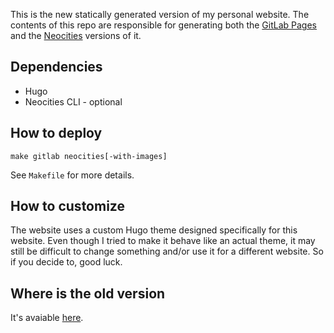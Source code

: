 This is the new statically generated version of my personal website.
The contents of this repo are responsible for generating both the
[GitLab Pages] and the [Neocities] versions of it.

[GitLab Pages]: https://kirbykevinson.gitlab.io/
[Neocities]: https://kirbykevinson.neocities.org/

## Dependencies

* Hugo
* Neocities CLI - optional

## How to deploy

```
make gitlab neocities[-with-images]
```

See `Makefile` for more details.

## How to customize

The website uses a custom Hugo theme designed specifically for this
website. Even though I tried to make it behave like an actual theme,
it may still be difficult to change something and/or use it for a
different website. So if you decide to, good luck.

## Where is the old version

It's avaiable [here](https://gitlab.com/kirbykevinson/old-website).
